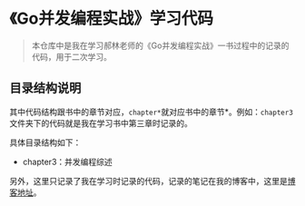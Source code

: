 # 《Go并发编程实战》学习代码

> 本仓库中是我在学习郝林老师的《Go并发编程实战》一书过程中的记录的代码，用于二次学习。

## 目录结构说明

其中代码结构跟书中的章节对应，`chapter*`就对应书中的章节*。例如：`chapter3`文件夹下的代码就是我在学习书中第三章时记录的。

具体目录结构如下：
- chapter3：并发编程综述

另外，这里只记录了我在学习时记录的代码，记录的笔记在我的博客中，这里是[博客地址](http://www.zmoyi.com)。